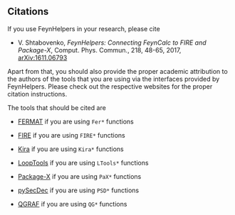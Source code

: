 ## Citations

If you use FeynHelpers in your research, please cite

- V. Shtabovenko, _FeynHelpers: Connecting FeynCalc to FIRE and Package-X_, Comput. Phys. Commun., 218, 48-65, 2017, [arXiv:1611.06793](https://arxiv.org/abs/1611.06793)

Apart from that, you should also provide the proper academic attribution to the authors of the tools that you are using via the interfaces provided by FeynHelpers. Please check out the respective websites for the proper citation instructions.

The tools that should be cited are

- [FERMAT](https://home.bway.net/lewis/) if you are using `Fer*` functions

- [FIRE](https://bitbucket.org/feynmanIntegrals/fire/) if you are using `FIRE*` functions

- [Kira](https://gitlab.com/kira-pyred/kira/) if you are using `Kira*` functions

- [LoopTools](http://www.feynarts.de/looptools/) if you are using `LTools*` functions

- [Package-X](https://packagex.hepforge.org/) if you are using `PaX*` functions

- [pySecDec](https://secdec.readthedocs.io/en/stable/) if you are using `PSD*` functions

- [QGRAF](http://cfif.ist.utl.pt/~paulo/qgraf.html) if you are using `QG*` functions
